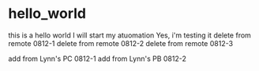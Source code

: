 # hello_world
this is a hello world
I will start my atuomation
Yes, i'm testing it
delete from remote 0812-1
delete from remote 0812-2
delete from remote 0812-3


add from Lynn's PC 0812-1
add from Lynn's PB 0812-2
